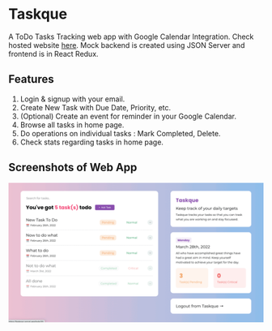 # Taskque

A ToDo Tasks Tracking web app with Google Calendar Integration. Check hosted website [here](https://taskque.vercel.app/). Mock backend is created using JSON Server and frontend is in React Redux.

## Features

1. Login & signup with your email.
2. Create New Task with Due Date, Priority, etc.
3. (Optional) Create an event for reminder in your Google Calendar.
4. Browse all tasks in home page.
5. Do operations on individual tasks : Mark Completed, Delete.
6. Check stats regarding tasks in home page.

## Screenshots of Web App

![](https://raw.githubusercontent.com/vibrantachintya/taskque/master/taskque.gif?token=GHSAT0AAAAAABPWJL63OVR3HGMN42RTU6CYYSBKMHQ)
